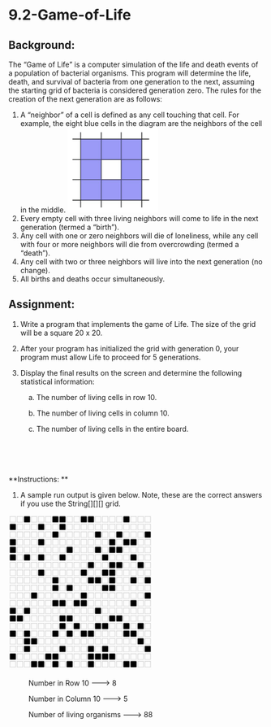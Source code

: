 # 9.2-Game-of-Life


## **Background:** 

The “Game of Life” is a computer simulation of the life and death events of a population of bacterial organisms. This program will determine the life, death, and survival of bacteria from one generation to the next, assuming the starting grid of bacteria is considered generation zero. The rules for the creation of the next generation are as follows: 

1. A “neighbor” of a cell is defined as any cell touching that cell. For example, the eight blue cells in the diagram are the neighbors of the cell in the middle. 
 ![Life](assets/life.PNG)
2. Every empty cell with three living neighbors will come to life in the next generation (termed a “birth”). 
3. Any cell with one or zero neighbors will die of loneliness, while any cell with four or more neighbors will die from overcrowding (termed a “death”). 
4. Any cell with two or three neighbors will live into the next generation (no change). 
5. All births and deaths occur simultaneously. 

## **Assignment:**

1. Write a program that implements the game of Life. The size of the grid will be a square 20 x 20. 

2. After your program has initialized the grid with generation 0, your program must allow Life to 
proceed for 5 generations. 
3. Display the final results on the screen and determine the following statistical information: 

&nbsp;&nbsp;&nbsp;&nbsp;&nbsp;&nbsp;&nbsp;&nbsp;&nbsp;&nbsp;a. The number of living cells in row 10. 

&nbsp;&nbsp;&nbsp;&nbsp;&nbsp;&nbsp;&nbsp;&nbsp;&nbsp;&nbsp;b. The number of living cells in column 10. 

&nbsp;&nbsp;&nbsp;&nbsp;&nbsp;&nbsp;&nbsp;&nbsp;&nbsp;&nbsp;c. The number of living cells in the entire board. 

<br></br>
<br></br>
**Instructions: **

1. A sample run output is given below. Note, these are the correct answers if you use the String[][][] grid.

![Game Of Life](assets/game.png)
 
&nbsp;&nbsp;&nbsp;&nbsp;&nbsp;&nbsp;&nbsp;&nbsp;&nbsp;&nbsp;Number in Row 10 ---> 8 

&nbsp;&nbsp;&nbsp;&nbsp;&nbsp;&nbsp;&nbsp;&nbsp;&nbsp;&nbsp;Number in Column 10 ---> 5 

&nbsp;&nbsp;&nbsp;&nbsp;&nbsp;&nbsp;&nbsp;&nbsp;&nbsp;&nbsp;Number of living organisms ---> 88 
  
  
